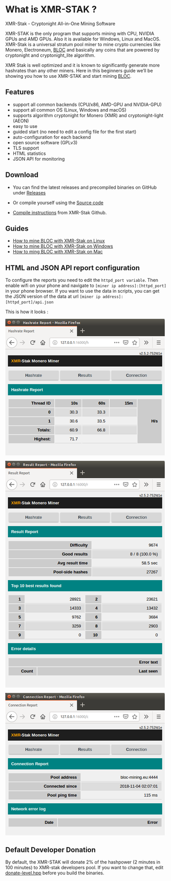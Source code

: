 # **What is XMR-STAK ?**

XMR-Stak - Cryptonight All-in-One Mining Software

XMR-STAK is the only program that supports mining with CPU, NVIDIA GPUs and AMD GPUs. Also it is available for Windows, Linux and MacOS. XMR-Stak is a universal stratum pool miner to mine crypto currencies like Monero, Electroneum, [BLOC](https://bloc.money) and basically any coins that are powered by cryptonight and cryptonight_lite algorithm.

XMR Stak is well optimized and it is known to significantly generate more hashrates than any other miners. Here in this beginners guide we’ll be showing you how to use XMR-STAK and start mining [BLOC](https://bloc.money).

## Features

* support all common backends (CPU/x86, AMD-GPU and NVIDIA-GPU)
* support all common OS (Linux, Windows and macOS)
* supports algorithm cryptonight for Monero (XMR) and cryptonight-light (AEON)
* easy to use
* guided start (no need to edit a config file for the first start)
* auto-configuration for each backend
* open source software (GPLv3)
* TLS support
* HTML statistics
* JSON API for monitoring

## Download

* You can find the latest releases and precompiled binaries on GitHub under [Releases](https://github.com/fireice-uk/xmr-stak/releases)

* Or compile yourself using the [Source code](https://github.com/fireice-uk/xmr-stak/releases)

* [Compile instructions](https://github.com/fireice-uk/xmr-stak/blob/master/doc/compile.md) from XMR-Stak Github.

## Guides

* [How to mine BLOC with XMR-Stak on Linux](../XMR-Stak-Linux-Guide.md)
* [How to mine BLOC with XMR-Stak on Windows](../XMR-Stak-windows-Guide.md)
* [How to ming BLOC with XMR-Stak on Mac](../XMR-Stak-Linux-Guide.md)

## HTML and JSON API report configuration

To configure the reports you need to edit the `httpd_port variable`. Then enable wifi on your phone and navigate to `[miner ip address]:[httpd_port]` in your phone browser. If you want to use the data in scripts, you can get the JSON version of the data at url `[miner ip address]:[httpd_port]/api.json`

This is how it looks :

![XMR-STAK API Hashrate](images/XMR-STAK-api/XMR-API-hashrate.png)

![XMR-STAK API Results](images/XMR-STAK-api/XMR-API-results.png)

![XMR-STAK API Connection](images/XMR-STAK-api/XMR-API-connection.png)

## Default Developer Donation

By default, the XMR-STAK will donate 2% of the hashpower (2 minutes in 100 minutes) to XMR-stak developers pool.
If you want to change that, edit [donate-level.hpp](https://github.com/fireice-uk/xmr-stak/blob/master/xmrstak/donate-level.hpp) before you build the binaries.